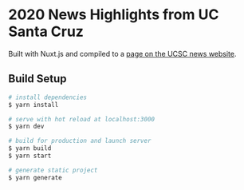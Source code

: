 # 2020 News Highlights from UC Santa Cruz

Built with Nuxt.js and compiled to a [page on the UCSC news website](https://news.ucsc.edu/2020/12/year-in-review/).

## Build Setup

```bash
# install dependencies
$ yarn install

# serve with hot reload at localhost:3000
$ yarn dev

# build for production and launch server
$ yarn build
$ yarn start

# generate static project
$ yarn generate
```
